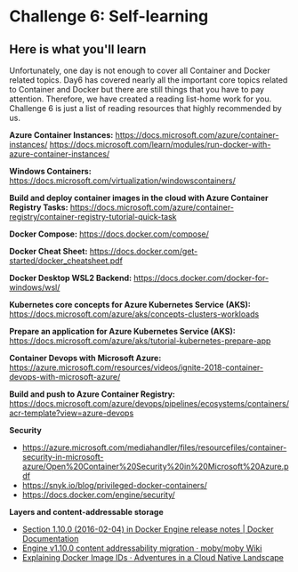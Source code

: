 # Challenge 6: Self-learning

## Here is what you'll learn
Unfortunately, one day is not enough to cover all Container and Docker related topics. Day6 has covered nearly all the important core topics related to Container and Docker but there are still things that you have to pay attention. Therefore, we have created a reading list-home work for you. Challenge 6 is just a list of reading resources that highly recommended by us.

**Azure Container Instances:** https://docs.microsoft.com/azure/container-instances/
https://docs.microsoft.com/learn/modules/run-docker-with-azure-container-instances/

**Windows Containers:** https://docs.microsoft.com/virtualization/windowscontainers/

**Build and deploy container images in the cloud with Azure Container Registry Tasks:** https://docs.microsoft.com/azure/container-registry/container-registry-tutorial-quick-task

**Docker Compose:** https://docs.docker.com/compose/

**Docker Cheat Sheet:** https://docs.docker.com/get-started/docker_cheatsheet.pdf

**Docker Desktop WSL2 Backend:** https://docs.docker.com/docker-for-windows/wsl/

**Kubernetes core concepts for Azure Kubernetes Service (AKS):** https://docs.microsoft.com/azure/aks/concepts-clusters-workloads

**Prepare an application for Azure Kubernetes Service (AKS):** https://docs.microsoft.com/azure/aks/tutorial-kubernetes-prepare-app

**Container Devops with Microsoft Azure:** https://azure.microsoft.com/resources/videos/ignite-2018-container-devops-with-microsoft-azure/

**Build and push to Azure Container Registry:** https://docs.microsoft.com/azure/devops/pipelines/ecosystems/containers/acr-template?view=azure-devops

**Security** 
- https://azure.microsoft.com/mediahandler/files/resourcefiles/container-security-in-microsoft-azure/Open%20Container%20Security%20in%20Microsoft%20Azure.pdf
- https://snyk.io/blog/privileged-docker-containers/
- https://docs.docker.com/engine/security/

**Layers and content-addressable storage**
- [Section 1.10.0 (2016-02-04) in Docker Engine release notes | Docker Documentation](https://docs.docker.com/engine/release-notes/prior-releases/#1100-2016-02-04)
- [Engine v1.10.0 content addressability migration · moby/moby Wiki](https://github.com/moby/moby/wiki/Engine-v1.10.0-content-addressability-migration)
- [Explaining Docker Image IDs · Adventures in a Cloud Native Landscape](https://windsock.io/explaining-docker-image-ids/)